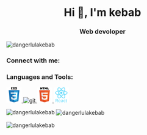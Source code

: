 <h1 align="center">Hi 👋, I'm kebab</h1>
<h3 align="center">Web devoloper</h3>

<p align="left"> <img src="https://komarev.com/ghpvc/?username=dangerlulakebab&label=Profile%20views&color=0e75b6&style=flat" alt="dangerlulakebab" /> </p>

<h3 align="left">Connect with me:</h3>
<p align="left">
</p>

<h3 align="left">Languages and Tools:</h3>
<p align="left"> <a href="https://www.w3schools.com/css/" target="_blank" rel="noreferrer"> <img src="https://raw.githubusercontent.com/devicons/devicon/master/icons/css3/css3-original-wordmark.svg" alt="css3" width="40" height="40"/> </a> <a href="https://git-scm.com/" target="_blank" rel="noreferrer"> <img src="https://www.vectorlogo.zone/logos/git-scm/git-scm-icon.svg" alt="git" width="40" height="40"/> </a> <a href="https://www.w3.org/html/" target="_blank" rel="noreferrer"> <img src="https://raw.githubusercontent.com/devicons/devicon/master/icons/html5/html5-original-wordmark.svg" alt="html5" width="40" height="40"/> </a> <a href="https://reactjs.org/" target="_blank" rel="noreferrer"> <img src="https://raw.githubusercontent.com/devicons/devicon/master/icons/react/react-original-wordmark.svg" alt="react" width="40" height="40"/> </a> </p>

<p><img align="left" src="https://github-readme-stats.vercel.app/api/top-langs?username=dangerlulakebab&show_icons=true&locale=en&layout=compact" alt="dangerlulakebab" /></p>

<p>&nbsp;<img align="center" src="https://github-readme-stats.vercel.app/api?username=dangerlulakebab&show_icons=true&locale=en" alt="dangerlulakebab" /></p>

<p><img align="center" src="https://github-readme-streak-stats.herokuapp.com/?user=dangerlulakebab&" alt="dangerlulakebab" /></p>
